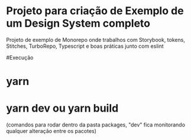 # Projeto para criação de Exemplo de um Design System completo 

Projeto de exemplo de Monorepo onde trabalhos com Storybook, tokens, Stitches, TurboRepo, Typescript e boas práticas junto com eslint  

#Execução

# yarn
# yarn dev ou yarn build

(comandos para rodar dentro da pasta packages, "dev" fica monitorando qualquer alteração entre os pacotes)
